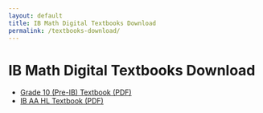 ```yaml
---
layout: default
title: IB Math Digital Textbooks Download
permalink: /textbooks-download/
---
```


# IB Math Digital Textbooks Download

- [Grade 10 (Pre-IB) Textbook (PDF)](https://mega.nz/file/MfcBWTqS#APNdRY1qoE4aC75hp8DJ7H6vUeEypOrhZgaCR1DbxEQ)
- [IB AA HL Textbook (PDF)](https://mega.nz/file/QDcVWB5a#1S7R3pBqEFgif5R6dJuURdSZhkvq3Vg1HPjuWcmJIrA)
